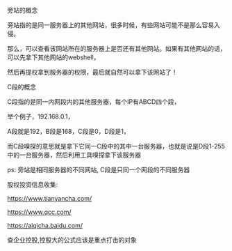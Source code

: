 旁站的概念

旁站指的是同一服务器上的其他网站，很多时候，有些网站可能不是那么容易入侵。

那么，可以查看该网站所在的服务器上是否还有其他网站。如果有其他网站的话，可以先拿下其他网站的webshell，

然后再提权拿到服务器的权限，最后就自然可以拿下该网站了！



C段的概念

C段指的是同一内网段内的其他服务器，每个IP有ABCD四个段，

举个例子，192.168.0.1，

A段就是192，B段是168，C段是0，D段是1，

而C段嗅探的意思就是拿下它同一C段中的其中一台服务器，也就是说是D段1-255中的一台服务器，然后利用工具嗅探拿下该服务器



ps: 旁站是相同服务器的不同网站, C段是只同一个网段的不同服务器



股权投资信息收集:

https://www.tianyancha.com/

https://www.qcc.com/

https://aiqicha.baidu.com/

查企业控股,控股大的公式应该是重点打击的对象